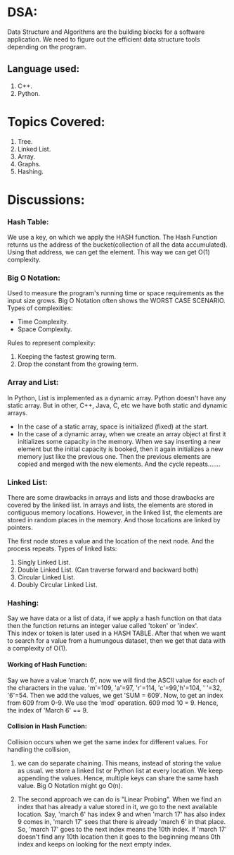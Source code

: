 # DSA: 
Data Structure and Algorithms are the building blocks for a software application. We need to figure out the efficient data structure tools depending on the program.

## Language used:
1. C++.
2. Python.

# Topics Covered:
1. Tree.
2. Linked List.
3. Array.
4. Graphs.
5. Hashing.

# Discussions:
### Hash Table:
We use a key, on which we apply the HASH function. The Hash Function returns us the address of 
the bucket(collection of all the data accumulated). Using that address, we can get the element.
This way we can get O(1) complexity.

### Big O Notation:
Used to measure the program's running time or space requirements as the input size grows. Big O Notation often shows the WORST CASE SCENARIO.
Types of complexities:
- Time Complexity.
- Space Complexity.
  
Rules to represent complexity:
1. Keeping the fastest growing term.
2. Drop the constant from the growing term.

### Array and List:
In Python, List is implemented as a dynamic array. Python doesn't have any static array. But in other, C++, Java, C, etc we have both static and dynamic arrays. 
- In the case of a static array, space is initialized (fixed) at the start. 
- In the case of a dynamic array, when we create an array object at first it initializes some capacity in the memory. When we say inserting a new element but the initial capacity is booked, then it again initializes a new memory just like the previous one. Then the previous elements are copied and merged with the new elements. And the cycle repeats.......

### Linked List:
There are some drawbacks in arrays and lists and those drawbacks are covered by the linked list.
In arrays and lists, the elements are stored in contiguous memory locations. However, in the linked list, the elements are stored in random places in the memory. And those locations are linked by pointers.

The first node stores a value and the location of the next node. And the process repeats.
Types of linked lists:
1. Singly Linked List.
2. Double Linked List. (Can traverse forward and backward both)
3. Circular Linked List.
4. Doubly Circular Linked List.

### Hashing:
Say we have data or a list of data, if we apply a hash function on that data then the function returns an integer value called 'token' or 'index'.  
This index or token is later used in a HASH TABLE. After that when we want to search for a value from a humungous dataset, then we get that data with a complexity of O(1).

#### Working of Hash Function:
Say we have a value 'march 6', now we will find the ASCII value for each of the characters in the value. 'm'=109, 'a'=97, 'r'=114, 'c'=99,'h'=104, ' '=32, '6'=54. Then we add the values, we get 'SUM = 609'.
Now, to get an index from 609 from 0-9. We use the 'mod' operation. 609 mod 10 = 9. Hence, the index of 'March 6' == 9.

#### Collision in Hash Function:
Collision occurs when we get the same index for different values. For handling the collision,
1. we can do separate chaining. This means, instead of storing the value as usual.
we store a linked list or Python list at every location. We keep appending the values. Hence, multiple keys can share the same hash value. Big O Notation might go O(n).

2. The second approach we can do is "Linear Probing". When we find an index that has already a value stored in it, we go to the next available location. Say,
'march 6' has index 9 and when 'march 17' has also index 9 comes in, 'march 17' sees that there is already 'march 6' in that place. So, 'march 17' goes to the next index means the 10th index. If 'march 17' doesn't find any 10th location then it goes to the beginning means 0th index and keeps on looking for the next empty index.
